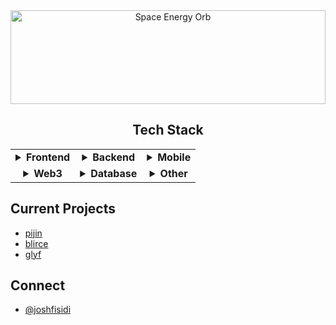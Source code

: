 <div align="center">
  <img src="https://cufummffmtitwhfisrlw.supabase.co/storage/v1/object/public/IMAGES//space-energy-orb-fisidi.gif" alt="Space Energy Orb" width="100%" style="height: 150px; object-fit: cover; object-position: center 20%;" />
</div>

<div align="center">
  <h2>Tech Stack</h2>
  <table>
    <tr>
      <td align="center">
        <details>
          <summary><b>Frontend</b></summary>
          <p>
            <a href="https://www.typescriptlang.org/"><img src="https://img.shields.io/badge/TypeScript-3178C6?style=flat-square&logo=typescript&logoColor=white" /></a>
            <a href="https://nextjs.org/"><img src="https://img.shields.io/badge/Next.js-000000?style=flat-square&logo=next.js&logoColor=white" /></a>
            <a href="https://nuxt.com/"><img src="https://img.shields.io/badge/Nuxt.js-00DC82?style=flat-square&logo=nuxt.js&logoColor=white" /></a>
            <a href="https://reactjs.org/"><img src="https://img.shields.io/badge/React-61DAFB?style=flat-square&logo=react&logoColor=black" /></a>
            <a href="https://vuejs.org/"><img src="https://img.shields.io/badge/Vue-4FC08D?style=flat-square&logo=vue.js&logoColor=white" /></a>
          </p>
        </details>
      </td>
      <td align="center">
        <details>
          <summary><b>Backend</b></summary>
          <p>
            <a href="https://nodejs.org/"><img src="https://img.shields.io/badge/Node.js-339933?style=flat-square&logo=node.js&logoColor=white" /></a>
            <a href="https://www.rust-lang.org/"><img src="https://img.shields.io/badge/Rust-000000?style=flat-square&logo=rust&logoColor=white" /></a>
            <a href="https://golang.org/"><img src="https://img.shields.io/badge/Go-00ADD8?style=flat-square&logo=go&logoColor=white" /></a>
            <a href="https://kotlinlang.org/"><img src="https://img.shields.io/badge/Kotlin-7F52FF?style=flat-square&logo=kotlin&logoColor=white" /></a>
          </p>
        </details>
      </td>
      <td align="center">
        <details>
          <summary><b>Mobile</b></summary>
          <p>
            <a href="https://developer.apple.com/swift/"><img src="https://img.shields.io/badge/Swift-F05138?style=flat-square&logo=swift&logoColor=white" /></a>
            <a href="https://reactnative.dev/"><img src="https://img.shields.io/badge/React_Native-61DAFB?style=flat-square&logo=react&logoColor=black" /></a>
          </p>
        </details>
      </td>
    </tr>
    <tr>
      <td align="center">
        <details>
          <summary><b>Web3</b></summary>
          <p>
            <a href="https://soliditylang.org/"><img src="https://img.shields.io/badge/Solidity-363636?style=flat-square&logo=solidity&logoColor=white" /></a>
            <a href="https://web3js.readthedocs.io/"><img src="https://img.shields.io/badge/Web3.js-F16822?style=flat-square&logo=web3.js&logoColor=white" /></a>
            <a href="https://docs.ethers.org/"><img src="https://img.shields.io/badge/Ethers.js-3C3C3D?style=flat-square&logo=ethereum&logoColor=white" /></a>
          </p>
        </details>
      </td>
      <td align="center">
        <details>
          <summary><b>Database</b></summary>
          <p>
            <a href="https://supabase.com/"><img src="https://img.shields.io/badge/Supabase-3ECF8E?style=flat-square&logo=supabase&logoColor=white" /></a>
            <a href="https://firebase.google.com/"><img src="https://img.shields.io/badge/Firebase-FFCA28?style=flat-square&logo=firebase&logoColor=black" /></a>
            <a href="https://www.postgresql.org/"><img src="https://img.shields.io/badge/PostgreSQL-4169E1?style=flat-square&logo=postgresql&logoColor=white" /></a>
          </p>
        </details>
      </td>
      <td align="center">
        <details>
          <summary><b>Other</b></summary>
          <p>
            <a href="https://developer.chrome.com/docs/extensions/"><img src="https://img.shields.io/badge/Chrome_Extensions-4285F4?style=flat-square&logo=google-chrome&logoColor=white" /></a>
            <a href="https://unity.com/"><img src="https://img.shields.io/badge/Game_Development-ED1C24?style=flat-square&logo=unity&logoColor=white" /></a>
          </p>
        </details>
      </td>
    </tr>
  </table>
</div>

<div>
  <h2>Current Projects</h2>
  <ul>
    <li><a href="https://github.com/joshfisidi/pijin">pijin</a></li>
    <li><a href="https://github.com/joshfisidi/blirce">blirce</a></li>
    <li><a href="https://github.com/joshfisidi/glyf">glyf</a></li>
  </ul>
</div>

<div>
  <h2>Connect</h2>
  <ul>
    <li><a href="https://x.com/joshfisidi">@joshfisidi</a></li>
  </ul>
</div>
